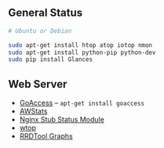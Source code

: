 ## General Status

```bash
# Ubuntu or Debian

sudo apt-get install htop atop iotop nmon
sudo apt-get install python-pip python-dev
sudo pip install Glances
```


## Web Server

* [GoAccess](http://goaccess.prosoftcorp.com/) – `apt-get install goaccess`
* [AWStats](http://awstats.sourceforge.net/)
* [Nginx Stub Status Module](http://wiki.nginx.org/HttpStubStatusModule)
* [wtop](https://github.com/ClockworkNet/wtop/wiki/Install)
* [RRDTool Graphs](http://kovyrin.net/2006/04/29/monitoring-nginx-with-rrdtool/)
